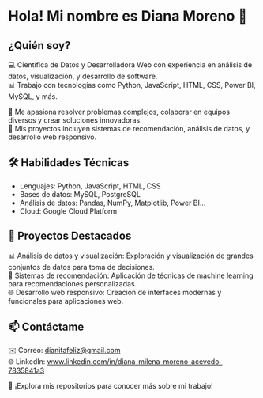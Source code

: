 # Hola! Mi nombre es Diana Moreno 👋
## ¿Quién soy? <br>
💻 Científica de Datos y Desarrolladora Web con experiencia en análisis de datos, visualización, y desarrollo de software.<br>
📊 Trabajo con tecnologías como Python, JavaScript, HTML, CSS, Power BI, MySQL, y más.<br>

🚀 Me apasiona resolver problemas complejos, colaborar en equipos diversos y crear soluciones innovadoras.<br>
🌟 Mis proyectos incluyen sistemas de recomendación, análisis de datos, y desarrollo web responsivo.<br>

## 🛠️ Habilidades Técnicas
- Lenguajes: Python, JavaScript, HTML, CSS <br>
- Bases de datos: MySQL, PostgreSQL <br>
- Análisis de datos: Pandas, NumPy, Matplotlib, Power BI... <br>
- Cloud: Google Cloud Platform <br>

## 🚀 Proyectos Destacados
📊 Análisis de datos y visualización: Exploración y visualización de grandes conjuntos de datos para toma de decisiones. <br>
🧠 Sistemas de recomendación: Aplicación de técnicas de machine learning para recomendaciones personalizadas. <br>
🌐 Desarrollo web responsivo: Creación de interfaces modernas y funcionales para aplicaciones web. <br>


## 📫 Contáctame
✉️ Correo: dianitafeliz@gmail.com <br>
🌐 LinkedIn: www.linkedin.com/in/diana-milena-moreno-acevedo-7835841a3 <br>

📂 ¡Explora mis repositorios para conocer más sobre mi trabajo!<br>
